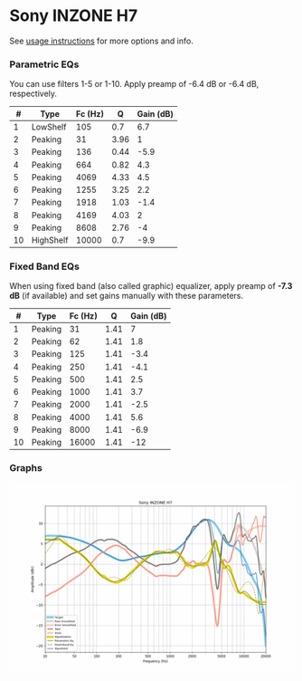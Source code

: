 # Sony INZONE H7
See [usage instructions](https://github.com/jaakkopasanen/AutoEq#usage) for more options and info.

### Parametric EQs
You can use filters 1-5 or 1-10. Apply preamp of -6.4 dB or -6.4 dB, respectively.

|   # | Type      |   Fc (Hz) |    Q |   Gain (dB) |
|-----|-----------|-----------|------|-------------|
|   1 | LowShelf  |       105 | 0.7  |         6.7 |
|   2 | Peaking   |        31 | 3.96 |         1   |
|   3 | Peaking   |       136 | 0.44 |        -5.9 |
|   4 | Peaking   |       664 | 0.82 |         4.3 |
|   5 | Peaking   |      4069 | 4.33 |         4.5 |
|   6 | Peaking   |      1255 | 3.25 |         2.2 |
|   7 | Peaking   |      1918 | 1.03 |        -1.4 |
|   8 | Peaking   |      4169 | 4.03 |         2   |
|   9 | Peaking   |      8608 | 2.76 |        -4   |
|  10 | HighShelf |     10000 | 0.7  |        -9.9 |

### Fixed Band EQs
When using fixed band (also called graphic) equalizer, apply preamp of **-7.3 dB** (if available) and set gains manually with these parameters.

|   # | Type    |   Fc (Hz) |    Q |   Gain (dB) |
|-----|---------|-----------|------|-------------|
|   1 | Peaking |        31 | 1.41 |         7   |
|   2 | Peaking |        62 | 1.41 |         1.8 |
|   3 | Peaking |       125 | 1.41 |        -3.4 |
|   4 | Peaking |       250 | 1.41 |        -4.1 |
|   5 | Peaking |       500 | 1.41 |         2.5 |
|   6 | Peaking |      1000 | 1.41 |         3.7 |
|   7 | Peaking |      2000 | 1.41 |        -2.5 |
|   8 | Peaking |      4000 | 1.41 |         5.6 |
|   9 | Peaking |      8000 | 1.41 |        -6.9 |
|  10 | Peaking |     16000 | 1.41 |       -12   |

### Graphs
![](./Sony%20INZONE%20H7.png)
